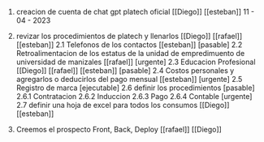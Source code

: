 1. creacion de cuenta de chat gpt platech oficial [[Diego]]  [[esteban]] 11 - 04 - 2023
2. revizar los procedimientos de platech y llenarlos [[Diego]]      [[rafael]] [[esteban]]
	2.1 Telefonos de los contactos [[esteban]] [pasable]
	2.2 Retroalimentacion de los estatus de la unidad de empredimuento de universidad de manizales [[rafael]] [urgente]
	2.3 Educacion Profesional [[Diego]] [[rafael]] [[esteban]] [pasable]
	2.4 Costos personales y agregarlos o deducirlos del pago mensual [[esteban]] [urgente]
	2.5 Registro de marca [ejecutable]
	2.6 definir los procedimientos [pasable]
		2.6.1 Contratacion
		2.6.2 Induccion 
		2.6.3 Pago
		2.6.4 Contable [urgente]
	2.7 definir una hoja de excel para todos los consumos [[Diego]] [[esteban]]
	
3. Creemos el prospecto Front, Back, Deploy [[rafael]] [[Diego]]